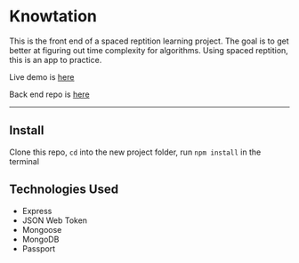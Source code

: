 # Knowtation

This is the front end of a spaced reptition learning project. The goal is to get better at figuring out time complexity for algorithms. Using spaced reptition, this is an app to practice.

Live demo is [here](https://knowtation-app.firebaseapp.com/) 

Back end repo is [here](https://github.com/thinkful-ei21/knowtation-server)

----

## Install

Clone this repo, `cd` into the new project folder, run `npm install` in the terminal

## Technologies Used 

* Express
* JSON Web Token
* Mongoose
* MongoDB
* Passport

